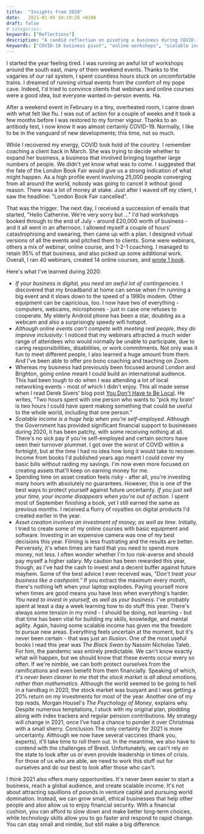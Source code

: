 ```yaml
---
title:  "Insights from 2020"
date:   2021-01-05 10:19:28 +0100
draft: false
# categories:
keywords: ["Reflections"]
description: "A candid reflection on pivoting a business during COVID-19, from losing £20,000 in cancelled workshops to building scalable digital income. Discover key lessons about online events, asset creation, financial resilience, and preparing for uncertainty in self-employment."
keywords: ["COVID-19 business pivot", "online workshops", "scalable income", "self-employment", "digital business", "asset creation", "financial resilience", "business lessons"]
---
```


I started the year feeling tired. I was running an awful lot of workshops around the south east, many of them weekend events. Thanks to the vagaries of our rail system, I spent countless hours stuck on uncomfortable trains. I dreamed of running virtual events from the comfort of my pope cave. Indeed, I'd tried to convince clients that webinars and online courses were a good idea, but everyone wanted in-person events. Ha.

After a weekend event in February in a tiny, overheated room, I came down with what felt like flu. I was out of action for a couple of weeks and it took a few months before I was restored to my former vigour. Thanks to an antibody test, I now know it was almost certainly COVID-19. Normally, I like to be in the vanguard of new developments; this time, not so much.

While I recovered my energy, COVID took hold of the country. I remember coaching a client back in March. She was trying to decide whether to expand her business, a business that involved bringing together large numbers of people. We didn't yet know what was to come. I suggested that the fate of the London Book Fair would give us a strong indication of what might happen. As a high profile event involving 25,000 people converging from all around the world, nobody was going to cancel it without good reason. There was a lot of money at stake. Just after I waved off my client, I saw the headline: "London Book Fair cancelled".

That was the trigger. The next day, I received a succession of emails that started, "Hello Catherine. We're very sorry but ..." I'd had workshops booked through to the end of July - around £20,000 worth of business - and it all went in an afternoon. I allowed myself a couple of hours' catastrophising and swearing, then came up with a plan. I designed virtual versions of all the events and pitched them to clients. Some were webinars, others a mix of webinar, online course, and 1-2-1 coaching. I managed to retain 95% of that business, and also picked up some additional work. Overall, I ran 40 webinars, created 14 online courses, and [wrote 1 book](https://phdprogress.com/books/how-to-finish-your-phd/).

Here's what I've learned during 2020:

- *If your business is digital, you need an awful lot of contingencies*. I discovered that my broadband at home can sense when I'm running a big event and it slows down to the speed of a 1990s modem. Other equipment can be capricious, too. I now have two of everything - computers, webcams, microphones - just in case one refuses to cooperate. My elderly Android phone has been a star, doubling as a webcam and also a surprisingly speedy wifi hotspot.
- *Although online events can't compete with meeting real people, they do improve inclusivity*. I noticed that my webinars attracted a much wider range of attendees who would normally be unable to participate, due to caring responsibilities, disabilities, or work commitments. Not only was it fun to meet different people, I also learned a huge amount from them. And I've been able to offer pro bono coaching and teaching on Zoom.
- Whereas my business had previously been focused around London and Brighton, going online meant I could build an international audience. This had been tough to do when I was attending a lot of local networking events - most of which I didn't enjoy. This all made sense when I read Derek Sivers' blog post [You Don't Have to Be Local](https://sive.rs/local). He writes, "Two hours spent with one person who wants to “pick my brain” is two hours I could have spent making something that could be useful to the whole world, including that one person." 
- *Scalable income is a huge help when you're self-employed*. Although the Government has provided significant financial support to businesses during 2020, it has been patchy, with some receiving nothing at all. There's no sick pay if you're self-employed and certain sectors have seen their turnover plummet. I got over the worst of COVID within a fortnight, but at the time I had no idea how long it would take to recover. Income from books I'd published years ago meant I could cover my basic bills without raiding my savings. I'm now even more focused on creating assets that'll keep on earning money for me.
- Spending time on asset creation feels risky - after all, you're investing many hours with absolutely no guarantees. However, this is one of the best ways to protect yourself against future uncertainty. *If you just sell your time, your income disappears when you're out of action*. I spent most of September finishing a book, yet I still earned the same as previous months. I received a flurry of royalties on digital products I'd created earlier in the year.
- *Asset creation involves an investment of money, as well as time*. Initially, I tried to create some of my online courses with basic equipment and software. Investing in an expensive camera was one of my best decisions this year. Filming is less frustrating and the results are better. Perversely, it's when times are hard that you need to spend more money, not less.
I often wonder whether I'm too risk-averse and should pay myself a higher salary. My caution has been rewarded this year, though, as I've had the cash to invest and a decent buffer against future mayhem. Some of the best advice I ever received was, *"Don't treat your business like a cashpoint."* If you extract the maximum every month, there's nothing left when your laptop explodes. Paying yourself more when times are good means you have less when everything's harder.
*You need to invest in yourself, as well as your business*. I've probably spent at least a day a week learning how to do stuff this year. There's always some tension in my mind - I should be doing, not learning - but that time has been vital for building my skills, knowledge, and mental agility. Again, having some scalable income has given me the freedom to pursue new areas.
Everything feels uncertain at the moment, but it's never been certain - that was just an illusion. One of the most useful books I read this year was _The Black Swan_ by Nassim Nicholas Taleb. For him, the pandemic was entirely predictable. We can't know exactly what will happen, but we should know that these events occur every so often. If we're nimble, we can both protect ourselves from the ramifications and even benefit from them financially.
Speaking of which, *it's never been clearer to me that the stock market is all about emotions, rather than mathematics*. Although the world seemed to be going to hell in a handbag in 2020, the stock market was buoyant and I was getting a 20% return on my investments for most of the year. Another one of my top reads, Morgan Housel's _The Psychology of Money_, explains why. Despite numerous temptations, I stuck with my original plan, plodding along with index trackers and regular pension contributions. My strategy will change in 2021, once I've had a chance to ponder it over Christmas with a small sherry.
Conclusion
The only certainty for 2021 is more uncertainty. Although we now have several vaccines (thank you, experts), it'll take time to roll them out. In the meantime, we also have to contend with the challenges of Brexit. Unfortunately, we can't rely on the state to look after us or even provide leadership in times of crisis. For those of us who are able, we need to work this stuff out for ourselves and do our best to look after those who can't.

I think 2021 also offers many opportunities. It's never been easier to start a business, reach a global audience, and create scalable income. It's not about attracting squillions of pounds in venture capital and pursuing world domination. Instead, we can grow small, ethical businesses that help other people and also allow us to enjoy financial security.  With a financial cushion, you can afford to slow down and make better long-term choices, while technology skills allow you to go faster and respond to rapid change. You can stay small and nimble, but still make a big difference.